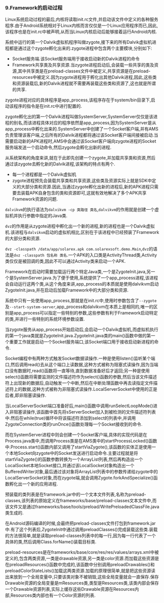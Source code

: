 ### 9.Framework的启动过程

Linux系统启动过程的最后,内核将读取init.rc文件,并启动该文件中定义的各种服务程序.由于Android系统相对于Linux内核而言仅仅是一个Linux应用程序而已,因此,该程序也是在init.rc中被声明,从而当Linux内核启动后能够接着运行Android内核.

系统中运行的第一个Dalvik虚拟机程序叫做zygote,接下来的所有Dalvik虚拟机进程都是通过这个zygote孵化出来的.zygote进程中包含两个主要模块,分别如下:

+ Socket服务端.该Socket服务端用于接收启动新的Dalvik进程的命令
+ Framework共享类及共享资源.当zygote进程启动后,会装载一些共享的类及资源,其中共享类是在preload-classes文件中被定义,共享资源是在preload-resources中被定义.因为zygote进程用于孵化出其他Dalvik进程,因此,这些类和资源装载后,新的Dalvik进程就不需要再装载这些类和资源了,这也就是所谓的共享.

zygote进程对应的具体程序是app_process,该程序存在于system/bin目录下,启动该程序的指令是在init.rc中进行配置的.

zygote孵化出的第一个Dalvik进程叫做SystemServer,SystemServer仅仅是该进程的别名,而该进程具体对应的程序依然是app_process,因为SystemServer是从app_process中孵化出来的.SystemServer中创建了一个Socket客户端,并有AMS负责管理该客户端,之后所有的Dalvik进程都将通过该Socket客户端间接被启动.当需要启动新的APK进程时,AMS中会通过该Socket客户端向zygote进程的Socket服务端发送一个启动命令,然后zygote会孵化出新的进程.

从系统架构的角度来讲,就在于此即先创建一个zygote,并加载共享类和资源,然后通过该zygote去孵化新的Dalvik进程,该架构的特点有两个.

+ 每一个进程都是一个Dalvik虚拟机
+ zygote进程预先会装载共享类和共享资源,这些类及资源实际上就是SDK中定义的大部分类和资源.因此,当通过zygote孵化出新的进程后,新的APK进程只需要去装载APK自身包含的类和资源即可,这就有效地解决了多个APK共享Framework资源的问题.

``dalvikvm``的执行语法为``dalvikvm -cp 类路径 类名``,``dalvikvm``的作用就是创建一个虚拟机并执行参数中指定的Java类.

``dvz``的作用是从zygote进程中孵化出一个新的进程,新的进程也是一个Dalvik虚拟机.该进程与``dalvikvm``启动的虚拟机相比,区别在于该进程中已经预装了Framework的大部分类和资源.

``dvz -classpath /data/app/solarex.apk com.solarexsoft.demo.Main``,``dvz``的语法是``dvz -classpath 包名称 类名``.一个APK的入口类是ActivityThread类,Activity类仅仅是被回调的类,因此不可以通过Activity类来启动一个APK.

Framework在启动时需要加载运行两个特定Java类,一个是ZygoteInit.java,另一个是SystemServer.java.为了便于使用,系统提供了一个app_process进程,该进程会自动运行这两个类,从这个角度来讲,app_process的本质就是使用dalvikvm启动ZygoteInit.java,并在启动后加载Framework中的大部分类和资源.

系统中只有一处使用app_process,那就是在init.rc中,使用时参数包含了``--zygote``及``--start-system-server``,app_process和dalvikvm在本质上是相同的,唯一的区别是app_process可以指定一些特别的参数,这些参数有利于Framework启动特定的类,并进行一些特别的系统环境参数设置.

当zygote服务从app_process开始启动后,会启动一个Dalvik虚拟机,而虚拟机执行的第一个java类就是ZygoteInit.java.ZygoteInit.java类的main()函数中做的第一个重要工作就是启动一个Socket服务端口,该Socket端口用于接收启动新进程的命令.

Socket编程中有两种方式触发Socket数据读操作.一种是使用listen()监听某个端口,然后调用read()去从这个端口上读数据,这种方式被称为阻塞式读操作,因为当端口没有数据时,read()函数将一直等待,直到数据准备好后才返回;另一种是使用select()函数将需要监测的文件描述符作为select()函数的参数,然后当该文件描述符上出现新的数据后,自动触发一个中断,然后在中断处理函数中再去读指定文件描述符上的数据,这种方式被称为非阻塞式读操作.LocalServerSocket中使用的正是后者,即非阻塞读操作.

当LocalServerSocket端口准备好后,main()函数中调用runSelectLoopMode()进入非阻塞读操作,该函数中首先将sServerSocket加入到被检测的文件描述符列表中.然后在while(true)循环中将该描述符添加到select的列表中,并调用ZygoteConnection类的runOnce()函数处理每一个Socket接收到的命令.

而在SystemServer进程中则会创建一个Socket客户端,具体的实现代码是在Process.java类中,而调用Process类是在AMS类中的startProcessLocked()函数中.Process.start()函数内部又调用了startViaZygote(),该函数的实体正是使用一个本地Socket向zygote中的Socket发送进行启动命令.主要过程就是将startViaZygote()的函数参数转换为一个ArrayList<String>列表,然后再构造出一个LocalSocket本地Socket接口,并通过该LocalSocket对象构造出一个BufferedWriter对象,最后通过该对象将ArrayList<String>列表中的参数传递给zygote中的LocalServerSocket对象,而在zygote端,就会调用Zygote.forkAndSpecialize()函数孵化出一个新的应用进程.

预装载的类列表是在framework.jar中的一个文本文件列表,名称为preload-classes,该列表的原始定义在frameworks/base/preload-classes文本文件中,而该文件又是通过frameworks/base/tools/preload/WritePreloadedClassFile.java类生成的.

在Android源码编译的时候,会最终把preload-classes文件打包到framework.jar中.有了这个列表后,ZygoteInit中通过调用preloadClasses()完成装载这些类.装载的方法很简单,就是读取preload-classes列表中的每一行,因为每一行代表了一个具体的类,然后调用Class.forName()装载目标类.

preload-resources是在frameworks/base/core/res/res/values/arrays.xml中被定义的,包含两类资源,一类是drawable资源,另一类是color资源.而加载这些资源是在preloadResources()函数中完成的,该函数中分别调用preloadDrawables()和preloadColorStateLists()加载这两类资源.加载的原理很简单,就是把这些资源读出来放到一个全局变量中,只要该类对象不被销毁,这些全局变量就会一直保存.保存Drawable资源的全局变量是mResources类,类型是Resources类,该类内部会保存一个Drawable资源列表,实际上缓存这些Drawable资源在Resources内部,Resources类内部也有一个Color资源的列表.
